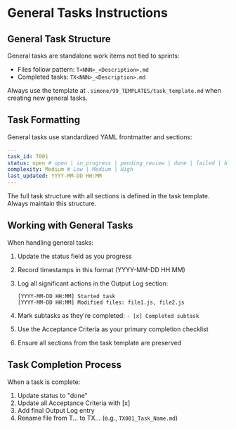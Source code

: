 # General Tasks Instructions

## General Task Structure

General tasks are standalone work items not tied to sprints:

- Files follow pattern: `T<NNN>_<Description>.md`
- Completed tasks: `TX<NNN>_<Description>.md`

Always use the template at `.simone/99_TEMPLATES/task_template.md` when creating new general tasks.

## Task Formatting

General tasks use standardized YAML frontmatter and sections:

```yaml
---
task_id: T001
status: open # open | in_progress | pending_review | done | failed | blocked
complexity: Medium # Low | Medium | High
last_updated: YYYY-MM-DD HH:MM
---
```

The full task structure with all sections is defined in the task template. Always maintain this structure.

## Working with General Tasks

When handling general tasks:

1. Update the status field as you progress
2. Record timestamps in this format (YYYY-MM-DD HH:MM)
3. Log all significant actions in the Output Log section:

   ```plaintext
   [YYYY-MM-DD HH:MM] Started task
   [YYYY-MM-DD HH:MM] Modified files: file1.js, file2.js
   ```

4. Mark subtasks as they're completed: `- [x] Completed subtask`
5. Use the Acceptance Criteria as your primary completion checklist
6. Ensure all sections from the task template are preserved

## Task Completion Process

When a task is complete:

1. Update status to "done"
2. Update all Acceptance Criteria with [x]
3. Add final Output Log entry
4. Rename file from T... to TX... (e.g., `TX001_Task_Name.md`)

